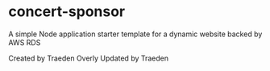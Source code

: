 # concert-sponsor
A simple Node application starter template for a dynamic website backed by AWS RDS

Created by Traeden Overly
Updated by Traeden
